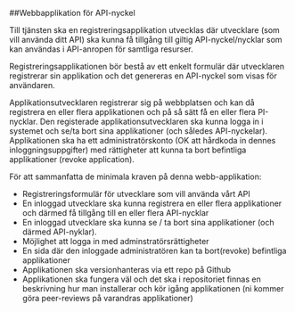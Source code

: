 ##Webbapplikation för API-nyckel

Till tjänsten ska en registreringsapplikation utvecklas där utvecklare (som vill använda ditt API) ska kunna få tillgång till giltig API-nyckel/nycklar som kan användas i API-anropen för samtliga resurser. 

Registreringsapplikationen bör bestå av ett enkelt formulär där utvecklaren registrerar sin applikation och det genereras en API-nyckel som visas för användaren. 

Applikationsutvecklaren registrerar sig på webbplatsen och kan då registrera en eller flera applikationen och på så sätt få en eller flera PI-nycklar. Den registerade applikationsutvecklaren ska kunna logga in i systemet och se/ta bort sina applikationer (och således  API-nyckelar).
Applikationen ska ha ett administratörskonto (OK att hårdkoda in dennes inloggningsuppgifter) med rättigheter att kunna ta bort befintliga applikationer (revoke application).

För att sammanfatta de minimala kraven på denna webb-applikation:

* Registreringsformulär för utvecklare som vill använda vårt API
* En inloggad utvecklare ska kunna registrera en eller flera applikationer och därmed få tillgång till en eller flera API-nycklar
* En inloggad utvecklare ska kunna se / ta bort sina applikationer (och därmed API-nyklar).
* Möjlighet att logga in med adminstratörsrättigheter
* En sida där den inloggade administratören kan ta bort(revoke) befintliga applikationer
* Applikationen ska versionhanteras via ett repo på Github
* Applikationen ska fungera väl och det ska i repositoriet finnas en beskrivning hur man installerar och kör igång applikationen (ni kommer göra peer-reviews på varandras applikationer)
